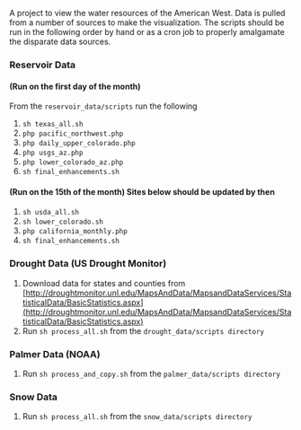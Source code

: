 A project to view the water resources of the American West. Data is pulled from a number of sources to make the visualization.
The scripts should be run in the following order by hand or as a cron job to properly amalgamate the disparate data sources.

### Reservoir Data
#### (Run on the first day of the month)

From the `reservoir_data/scripts` run the following

1. `sh texas_all.sh`
2. `php pacific_northwest.php`
3. `php daily_upper_colorado.php`
4. `php usgs_az.php`
5. `php lower_colorado_az.php`
6. `sh final_enhancements.sh`

#### (Run on the 15th of the month) Sites below should be updated by then

1. `sh usda_all.sh`
2. `sh lower_colorado.sh`
3. `php california_monthly.php`
4. `sh final_enhancements.sh`

### Drought Data (US Drought Monitor)

1. Download data for states and counties from [http://droughtmonitor.unl.edu/MapsAndData/MapsandDataServices/StatisticalData/BasicStatistics.aspx](http://droughtmonitor.unl.edu/MapsAndData/MapsandDataServices/StatisticalData/BasicStatistics.aspx)
2. Run `sh process_all.sh` from the `drought_data/scripts directory`

### Palmer Data (NOAA)

1. Run `sh process_and_copy.sh` from the `palmer_data/scripts directory`

### Snow Data

1. Run `sh process_all.sh` from the `snow_data/scripts directory`